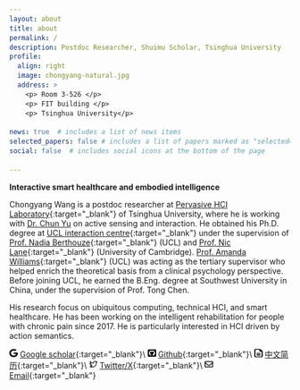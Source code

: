 ```yaml
---
layout: about
title: about
permalink: /
description: Postdoc Researcher, Shuimu Scholar, Tsinghua University    <img src="/assets/img/tsinghua.svg" width="15" height="15">  ←  <img src="/assets/img/UCL2.png" width="12" height="15">  ←  <img src="/assets/img/SWU.png" width="15" height="15">
profile:
  align: right
  image: chongyang-natural.jpg 
  address: >
    <p> Room 3-526 </p>
    <p> FIT building </p>
    <p> Tsinghua University</p>

news: true  # includes a list of news items
selected_papers: false # includes a list of papers marked as "selected={true}"
social: false  # includes social icons at the bottom of the page

---
```


**Interactive smart healthcare and embodied intelligence**

Chongyang Wang is a postdoc researcher at [Pervasive HCI Laboratory](https://pi.cs.tsinghua.edu.cn/){:target="\_blank"} of Tsinghua University, where he is working with [Dr. Chun Yu](https://pi.cs.tsinghua.edu.cn/lab/people/ChunYu/) on active sensing and interaction. He obtained his Ph.D. degree at [UCL interaction centre](https://uclic.ucl.ac.uk/people/chongyang-wang){:target="\_blank"} under the supervision of [Prof. Nadia Berthouze](https://uclic.ucl.ac.uk/people/nadia-berthouze){:target="\_blank"} (UCL) and [Prof. Nic Lane](http://niclane.org/){:target="\_blank"} (University of Cambridge). [Prof. Amanda Williams](https://www.ucl.ac.uk/pals/people/amanda-c-de-c-williams){:target="\_blank"} (UCL) was acting as the tertiary supervisor who helped enrich the theoretical basis from a clinical psychology perspective. Before joining UCL, he earned the B.Eng. degree at Southwest University in China, under the supervision of Prof. Tong Chen.

His research focus on ubiquitous computing, technical HCI, and smart healthcare. He has been working on the intelligent rehabilitation for people with chronic pain since 2017. He is particularly interested in HCI driven by action semantics.

<!-- He was awarded two prestigious scholarships from UCL to carry out his PhD studies on the topic of developing new body sensing technology to support chronic pain physical rehabilitation. -->

<img src="/assets/img/google.svg" width="15" height="15">  [Google scholar](https://scholar.google.com/citations?user=H7VBxLgAAAAJ&hl=en){:target="\_blank"}\\
<img src="/assets/img/square-github.svg" width="15" height="15">  [Github](https://github.com/Mvrjustid){:target="\_blank"}\\
<img src="/assets/img/file-lines.svg" width="15" height="15">  [中文简历](/assets/pdf/resume-wcy-chinese.pdf){:target="\_blank"}\\
<img src="/assets/img/twitter-svgrepo-com.svg" width="15" height="15">  [Twitter/X](https://x.com/mvrjustid){:target="\_blank"}\\
<img src="/assets/img/envelope.svg" width="15" height="15">  [Email](mailto:wangchongyang@tsinghua.edu.cn){:target="\_blank"}

<!-- [![Citation](https://img.shields.io/badge/Google%20scholar%20citation-%3E250-4682B4?style=flat-square&logo=Google-Scholar)](https://scholar.google.com/citations?user=H7VBxLgAAAAJ&hl=en) -->

<!-- [![Achievement](https://img.shields.io/badge/Milestone-1st%20IMWUT-FF8C00?style=flat-square&logo=Google-Keep)](https://github.com/Mvrjustid/IMWUT-Hierarchical-HAR-PBD)\\ -->

<!-- [![Awards](https://img.shields.io/badge/Awards-UCL%20ORS--GRS-fa6c00?style=flat-square&logo=Unacademy)](https://www.ucl.ac.uk/economics/study/postgraduate/funding/funding/ucl-research-scholarships-grs-and-ors) [![Status](https://img.shields.io/badge/Status-Viva%20Passed-BB33FF?style=flat-square&logo=Clockify)](https://www.ucl.ac.uk/students/exams-and-assessments/research-assessments/format-bind-and-submit-your-thesis-general-guidance) -->
